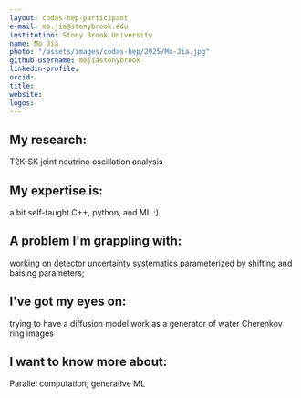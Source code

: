 ```yaml
---
layout: codas-hep-participant
e-mail: mo.jia@stonybrook.edu
institution: Stony Brook University
name: Mo Jia
photo: "/assets/images/codas-hep/2025/Mo-Jia.jpg"
github-username: mojiastonybrook
linkedin-profile:
orcid:
title:
website:
logos:
---
```

## My research:
T2K-SK joint neutrino oscillation analysis

## My expertise is:
a bit self-taught C++, python, and ML :)

## A problem I'm grappling with:
working on detector uncertainty systematics parameterized by shifting and baising parameters;

## I've got my eyes on:
trying to have a diffusion model work as a generator of water Cherenkov ring images

## I want to know more about:
Parallel computation; generative ML
